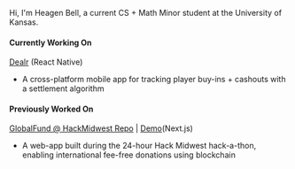 Hi, I'm Heagen Bell, a current CS + Math Minor student at the University of Kansas.

#### Currently Working On

[Dealr](https://github.com/heagenb03/Dealr) (React Native)
  - A cross-platform mobile app for tracking player buy-ins + cashouts with a settlement algorithm 

#### Previously Worked On
[GlobalFund @ HackMidwest Repo](https://github.com/heagenb03/GlobalFund-HackMidwest-25) | [Demo](https://globalfund-9tgab833v-heagen-bells-projects.vercel.app/)(Next.js)
  - A web-app built during the 24-hour Hack Midwest hack-a-thon, enabling international fee-free donations using blockchain
